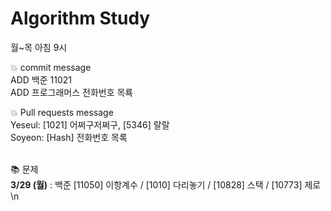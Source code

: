 # Algorithm Study
월~목 아침 9시

<p>
💥 commit message</br>
	</th>ADD 백준 11021</br>
	ADD 프로그래머스 전화번호 목룍</br>
</p>

<p>
💥 Pull requests message</br>
	Yeseul: [1021] 어쩌구저쩌구, [5346] 랄랄</br>
	Soyeon: [Hash] 전화번호 목록</br>
</p>
</br>
📚 문제</br>
<b>3/29 (월)</b> : 백준 [11050] 이항계수 / [1010] 다리놓기 / [10828] 스택 / [10773] 제로\n

